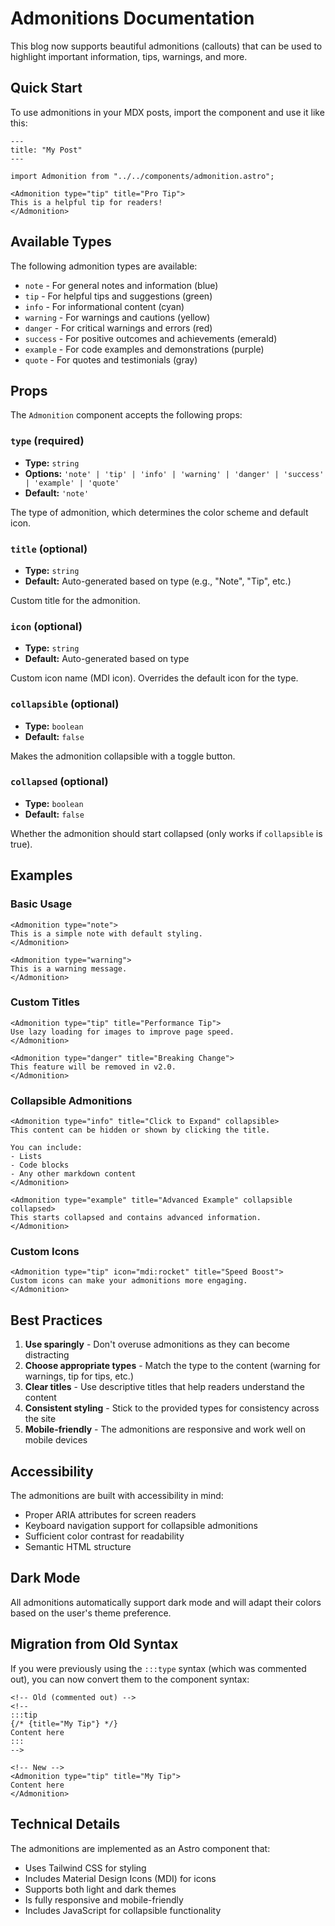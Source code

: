 # Admonitions Documentation

This blog now supports beautiful admonitions (callouts) that can be used to highlight important information, tips, warnings, and more.

## Quick Start

To use admonitions in your MDX posts, import the component and use it like this:

```mdx
---
title: "My Post"
---

import Admonition from "../../components/admonition.astro";

<Admonition type="tip" title="Pro Tip">
This is a helpful tip for readers!
</Admonition>
```

## Available Types

The following admonition types are available:

- `note` - For general notes and information (blue)
- `tip` - For helpful tips and suggestions (green)
- `info` - For informational content (cyan)
- `warning` - For warnings and cautions (yellow)
- `danger` - For critical warnings and errors (red)
- `success` - For positive outcomes and achievements (emerald)
- `example` - For code examples and demonstrations (purple)
- `quote` - For quotes and testimonials (gray)

## Props

The `Admonition` component accepts the following props:

### `type` (required)
- **Type:** `string`
- **Options:** `'note' | 'tip' | 'info' | 'warning' | 'danger' | 'success' | 'example' | 'quote'`
- **Default:** `'note'`

The type of admonition, which determines the color scheme and default icon.

### `title` (optional)
- **Type:** `string`
- **Default:** Auto-generated based on type (e.g., "Note", "Tip", etc.)

Custom title for the admonition.

### `icon` (optional)
- **Type:** `string`
- **Default:** Auto-generated based on type

Custom icon name (MDI icon). Overrides the default icon for the type.

### `collapsible` (optional)
- **Type:** `boolean`
- **Default:** `false`

Makes the admonition collapsible with a toggle button.

### `collapsed` (optional)
- **Type:** `boolean`
- **Default:** `false`

Whether the admonition should start collapsed (only works if `collapsible` is true).

## Examples

### Basic Usage

```mdx
<Admonition type="note">
This is a simple note with default styling.
</Admonition>

<Admonition type="warning">
This is a warning message.
</Admonition>
```

### Custom Titles

```mdx
<Admonition type="tip" title="Performance Tip">
Use lazy loading for images to improve page speed.
</Admonition>

<Admonition type="danger" title="Breaking Change">
This feature will be removed in v2.0.
</Admonition>
```

### Collapsible Admonitions

```mdx
<Admonition type="info" title="Click to Expand" collapsible>
This content can be hidden or shown by clicking the title.

You can include:
- Lists
- Code blocks
- Any other markdown content
</Admonition>

<Admonition type="example" title="Advanced Example" collapsible collapsed>
This starts collapsed and contains advanced information.
</Admonition>
```

### Custom Icons

```mdx
<Admonition type="tip" icon="mdi:rocket" title="Speed Boost">
Custom icons can make your admonitions more engaging.
</Admonition>
```

## Best Practices

1. **Use sparingly** - Don't overuse admonitions as they can become distracting
2. **Choose appropriate types** - Match the type to the content (warning for warnings, tip for tips, etc.)
3. **Clear titles** - Use descriptive titles that help readers understand the content
4. **Consistent styling** - Stick to the provided types for consistency across the site
5. **Mobile-friendly** - The admonitions are responsive and work well on mobile devices

## Accessibility

The admonitions are built with accessibility in mind:

- Proper ARIA attributes for screen readers
- Keyboard navigation support for collapsible admonitions
- Sufficient color contrast for readability
- Semantic HTML structure

## Dark Mode

All admonitions automatically support dark mode and will adapt their colors based on the user's theme preference.

## Migration from Old Syntax

If you were previously using the `:::type` syntax (which was commented out), you can now convert them to the component syntax:

```mdx
<!-- Old (commented out) -->
<!--
:::tip
{/* {title="My Tip"} */}
Content here
:::
-->

<!-- New -->
<Admonition type="tip" title="My Tip">
Content here
</Admonition>
```

## Technical Details

The admonitions are implemented as an Astro component that:
- Uses Tailwind CSS for styling
- Includes Material Design Icons (MDI) for icons
- Supports both light and dark themes
- Is fully responsive and mobile-friendly
- Includes JavaScript for collapsible functionality
